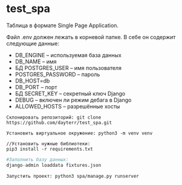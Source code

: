 # test_spa

Таблица в формате Single Page Application.

Файл .env должен лежать в корневой папке. В себе он содержит следующие данные:

* DB_ENGINE – используемая база данных 
* DB_NAME – имя 
* БД POSTGRES_USER – имя пользователя 
* POSTGRES_PASSWORD – пароль 
* DB_HOST=db 
* DB_PORT – порт 
* БД SECRET_KEY – секретный ключ Django 
* DEBUG – включен ли режим дебага в Django 
* ALLOWED_HOSTS – разрешённые хосты

```
Склонировать репозиторий: git clone https://github.com/dayterr/test_spa.git
```

```
Установить виртуальное окружение: python3 -m venv venv
```

```
//Установить нужные библиотеки: 
pip3 install -r requirements.txt
```

```python
#Заполнить базу данных: 
django-admin loaddata fixtures.json
```

```
Запустить проект: python3 spa/manage.py runserver
```
